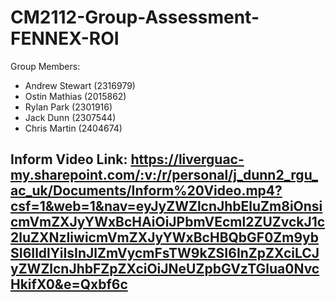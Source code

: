 # CM2112-Group-Assessment-FENNEX-ROI

Group Members:
- Andrew Stewart  (2316979)
- Ostin Mathias   (2015862)
- Rylan Park      (2301916)
- Jack Dunn       (2307544)
- Chris Martin    (2404674)

Inform Video Link: https://liverguac-my.sharepoint.com/:v:/r/personal/j_dunn2_rgu_ac_uk/Documents/Inform%20Video.mp4?csf=1&web=1&nav=eyJyZWZlcnJhbEluZm8iOnsicmVmZXJyYWxBcHAiOiJPbmVEcml2ZUZvckJ1c2luZXNzIiwicmVmZXJyYWxBcHBQbGF0Zm9ybSI6IldlYiIsInJlZmVycmFsTW9kZSI6InZpZXciLCJyZWZlcnJhbFZpZXciOiJNeUZpbGVzTGlua0NvcHkifX0&e=Qxbf6c
- 
